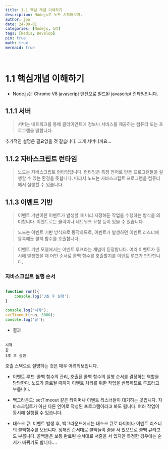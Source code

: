 ```yaml
---
title: 1.1 핵심 개념 이해하기
description: Nodejs로 노드 시작해보자.
author: joo
date: 24-09-01
categories: [Nodejs, 1장]
tags: [Redis, Develop]
pin: true
math: true
mermaid: true

---
```


# 1.1 핵심개념 이해하기

- Node.js는 Chrome V8 javascript 엔진으로 빌드된 javascript 런타임입니다.

## 1.1.1 서버

> 서버는 네트워크를 통해 클라이언트에 정보나 서비스를 제공하는 컴퓨터 또는 프로그램을 말합니다.

추가적인 설명은 필요없을 것 같습니다. 그게 서버니까요...


## 1.1.2 자바스크립트 런타임

> 노드는 자바스크립트 런타임입니다. 런타임은 특정 언어로 만든 프로그램들을 실행할 수 있는 환경을 뜻합니다. 따라서 노드는 자바스크립트 프로그램을 컴퓨터에서 실행할 수 있습니다.

## 1.1.3 이벤트 기반

> 이벤트 기반이란 이벤트가 발생할 때 미리 지정해둔 작업을 수행하는 방식을 의미합니다. 이벤트로는 클릭이나 네트워크 요청 등이 있을 수 있습니다.

> 노드는 이벤트 기반 방식으로 동작하므로, 이벤트가 발생하면 이벤트 리스너에 등록해둔 콜백 함수를 호출합니다.

> 이벤트 기반 모델에서는 이벤트 루프라는 개념이 등장합니다. 여러 이벤트가 동시에 발생했을 때 어떤 순서로 콜백 함수를 호출할지를 이벤트 루프가 판단합니다.

### 자바스크립트 실행 순서

```javascript

function run(){
    console.log('3초 후 실행');
}

console.log('시작');
setTimeout(run, 3000);
console.log('끝');

```

- 결과
```console

시작
끝
3초 후 실행

```

호출 스택으로 설명하는 것은 매우 어려워보입니다.

- 이벤트 루프: 콜백 함수의 관리, 호출된 콜백 함수의 실행 순서를 결정하는 역할을 담당한다. 노드가 종료될 때까지 이벤트 처리를 위한 작업을 반복하므로 루프라고 부릅니다.

- 백그라운드: setTimeout 같은 타이머나 이벤트 리스너들이 대기하는 곳입니다. 자바스크립트가 아닌 다른 언어로 작성된 프로그램이라고 봐도 됩니다. 여러 작업이 동시에 실행될 수 있습니다.

- 태스크 큐: 이벤트 발생 후, 백그라운드에서는 태스크 큐로 타이머나 이벤트 리스너의 콜백함수를 보냅니다. 정해진 순서대로 콜백들이 줄을 서 있으므로 콜백 큐라고도 부릅니다. 콜백들은 보통 완료된 순서대로 서줄을 서 있지만 특정한 경우에는 순서가 바뀌기도 합니다....